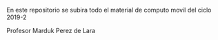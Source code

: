 En este repositorio se subira todo el material de computo movil del ciclo 2019-2

Profesor Marduk Perez de Lara
